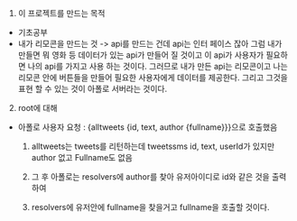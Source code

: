 1. 이 프로젝트를 만드는 목적

- 기초공부
- 내가 리모콘을 만드는 것 -> api를 만드는 건데 api는 인터 페이스 잖아 그럼 내가 만들면 뭐 영화 등 데이터가 있는 api가 만들어 질 것이고 이 api가 사용자가 필요하면 나의 api를 가지고 사용 하는 것이다. 그러므로 내가 만든 api는 리모콘이고 나는 리모콘 안에 버튼들을 만들어 필요한 사용자에게 데이터를 제공한다. 그리고 그것을 표현 할 수 있는 것이 아폴로 서버라는 것이다.

2.  root에 대해

- 아폴로 사용자 요청 : {alltweets {id, text, author {fullname}}}으로 호출했음
  1. alltweets는 tweets를 리턴하는데 tweetssms id, text, userId가 있지만 author 없고 Fullname도 없음
  2. 그 후 아폴로는 resolvers에 author를 찾아 유저아이디로 id와 같은 것을 출력하여

  3. resolvers에 유저안에 fullname을 찾을거고 fullname을 호출할 것이다.
